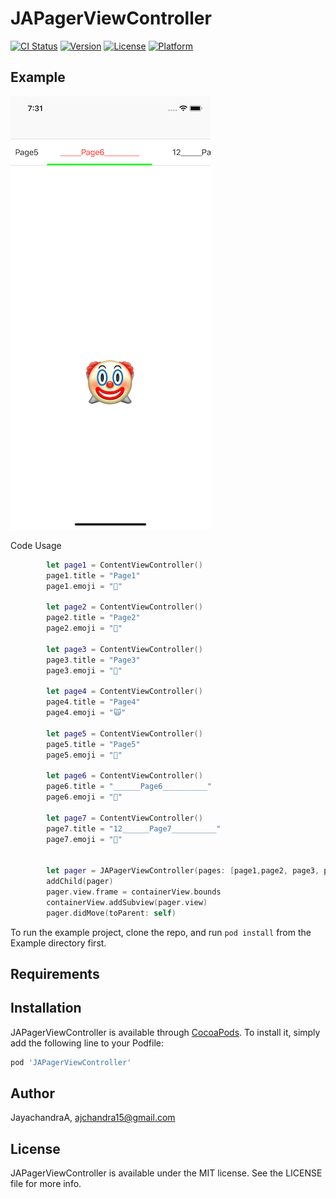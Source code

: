 # JAPagerViewController

[![CI Status](https://img.shields.io/travis/JayachandraA/JAPagerViewController.svg?style=flat)](https://travis-ci.org/JayachandraA/JAPagerViewController)
[![Version](https://img.shields.io/cocoapods/v/JAPagerViewController.svg?style=flat)](https://cocoapods.org/pods/JAPagerViewController)
[![License](https://img.shields.io/cocoapods/l/JAPagerViewController.svg?style=flat)](https://cocoapods.org/pods/JAPagerViewController)
[![Platform](https://img.shields.io/cocoapods/p/JAPagerViewController.svg?style=flat)](https://cocoapods.org/pods/JAPagerViewController)

## Example

![alt text](https://github.com/JayachandraA/JAPagerViewController/blob/master/Example/pager.png)

Code Usage
```swift
        let page1 = ContentViewController()
        page1.title = "Page1"
        page1.emoji = "👹"
        
        let page2 = ContentViewController()
        page2.title = "Page2"
        page2.emoji = "👿"
        
        let page3 = ContentViewController()
        page3.title = "Page3"
        page3.emoji = "👻"
        
        let page4 = ContentViewController()
        page4.title = "Page4"
        page4.emoji = "🙀"
        
        let page5 = ContentViewController()
        page5.title = "Page5"
        page5.emoji = "💩"
        
        let page6 = ContentViewController()
        page6.title = "______Page6__________"
        page6.emoji = "🤡"
        
        let page7 = ContentViewController()
        page7.title = "12______Page7__________"
        page7.emoji = "🤮"

        
        let pager = JAPagerViewController(pages: [page1,page2, page3, page4, page5, page6, page7])
        addChild(pager)
        pager.view.frame = containerView.bounds
        containerView.addSubview(pager.view)
        pager.didMove(toParent: self)
```
To run the example project, clone the repo, and run `pod install` from the Example directory first.

## Requirements

## Installation

JAPagerViewController is available through [CocoaPods](https://cocoapods.org). To install
it, simply add the following line to your Podfile:

```ruby
pod 'JAPagerViewController'
```

## Author

JayachandraA, ajchandra15@gmail.com

## License

JAPagerViewController is available under the MIT license. See the LICENSE file for more info.

